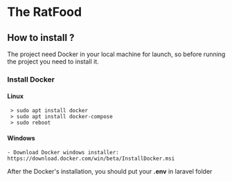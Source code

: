 # The RatFood

## How to install ?
The project need Docker in your local machine for launch, so before running the project you need to install it.

### Install Docker
#### Linux
     > sudo apt install docker
     > sudo apt install docker-compose
     > sudo reboot

#### Windows
    - Download Docker windows installer: https://download.docker.com/win/beta/InstallDocker.msi


After the Docker's installation, you should put your **.env** in laravel folder
